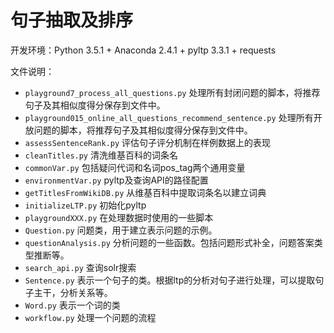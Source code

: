 # 句子抽取及排序

开发环境：Python 3.5.1 + Anaconda 2.4.1 + pyltp 3.3.1 + requests

文件说明：
* `playground7_process_all_questions.py`    处理所有封闭问题的脚本，将推荐句子及其相似度得分保存到文件中。
* `playground015_online_all_questions_recommend_sentence.py`   处理所有开放问题的脚本，将推荐句子及其相似度得分保存到文件中。
* `assessSentenceRank.py`  评估句子评分机制在样例数据上的表现
* `cleanTitles.py`   清洗维基百科的词条名
* `commonVar.py`  包括疑问代词和名词pos_tag两个通用变量
* `environmentVar.py`  pyltp及查询API的路径配置
* `getTitlesFromWikiDB.py`  从维基百科中提取词条名以建立词典
* `initializeLTP.py`  初始化pyltp
* `playgroundXXX.py`  在处理数据时使用的一些脚本
* `Question.py`  问题类，用于建立表示问题的示例。
* `questionAnalysis.py`  分析问题的一些函数。包括问题形式补全，问题答案类型推断等。
* `search_api.py`  查询solr搜索
* `Sentence.py` 表示一个句子的类。根据ltp的分析对句子进行处理，可以提取句子主干，分析关系等。
* `Word.py`  表示一个词的类
* `workflow.py`  处理一个问题的流程



